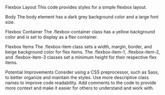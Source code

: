 Flexbox Layout
This code provides styles for a simple flexbox layout.

Body
The body element has a dark grey background color and a large font size.

Flexbox Container
The .flexbox-container class has a yellow background color and is set to display as a flex container.

Flexbox Items
The .flexbox-item class sets a width, margin, border, and beige background color for flex items. The .flexbox-item-1, .flexbox-item-2, and .flexbox-item-3 classes set a minimum height for their respective flex items.

Potential Improvements
Consider using a CSS preprocessor, such as Sass, to better organize and maintain the styles.
Use more descriptive class names to improve code readability.
Add comments to the code to provide more context and make it easier for others to understand and work with.
